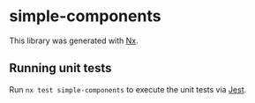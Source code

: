 # simple-components

This library was generated with [Nx](https://nx.dev).

## Running unit tests

Run `nx test simple-components` to execute the unit tests via [Jest](https://jestjs.io).
